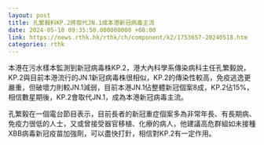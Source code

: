 ```yaml
---
layout: post
title: 孔繁毅料KP.2將取代JN.1成本港新冠病毒主流
date: 2024-05-18 09:35:50.000000000 +08:00
link: https://news.rthk.hk/rthk/ch/component/k2/1753657-20240518.htm
categories: rthk
---
```


本港在污水樣本監測到新冠病毒株KP.2，港大內科學系傳染病科主任孔繁毅說，KP.2與目前本港流行的JN.1新冠病毒株很相似，KP.2的傳染性較高，免疫逃逸更嚴重，但破壞力則較JN.1減弱，目前本港JN.1佔整體新冠個案8成，KP.2佔15%，相信數星期後，KP.2會取代JN.1，成為本港新冠病毒主流。 

孔繁毅在一個電台節目表示，目前長者的新冠重症個案多為非常年長、有長期病、免疫力很低的人士，又或曾接受器官移植、化療的病人，他建議高危群組如未接種XBB病毒新冠疫苗加強劑，可以盡快打針，相信對KP.2有一定作用。
